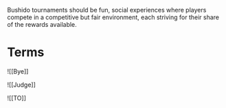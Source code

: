 Bushido tournaments should be fun, social experiences where players compete in a competitive but fair environment, each striving for their share of the rewards available. 
# Terms

![[Bye]]

![[Judge]]

![[TO]]
